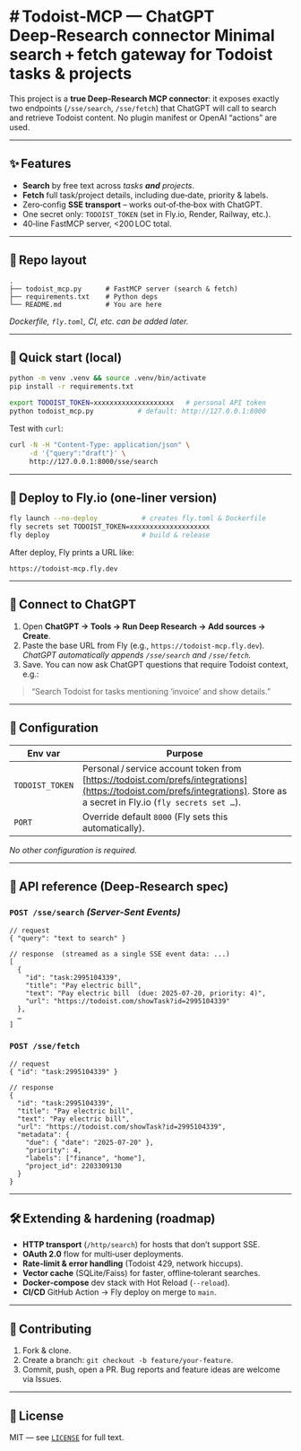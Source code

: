 \# Todoist‑MCP — ChatGPT Deep‑Research connector
Minimal search + fetch gateway for Todoist tasks & projects
===========================================================

This project is a **true Deep‑Research MCP connector**: it exposes exactly
two endpoints (`/sse/search`, `/sse/fetch`) that ChatGPT will call to search
and retrieve Todoist content. No plugin manifest or OpenAI “actions” are used.

---

## ✨ Features

* **Search** by free text across *tasks **and** projects*.
* **Fetch** full task/project details, including due‑date, priority & labels.
* Zero‑config **SSE transport** – works out‑of‑the‑box with ChatGPT.
* One secret only: `TODOIST_TOKEN` (set in Fly.io, Render, Railway, etc.).
* 40‑line FastMCP server, <200 LOC total.

---

## 📂 Repo layout

```
.
├── todoist_mcp.py      # FastMCP server (search & fetch)
├── requirements.txt    # Python deps
└── README.md           # You are here
```

*Dockerfile, `fly.toml`, CI, etc. can be added later.*

---

## 🚀 Quick start (local)

```bash
python -m venv .venv && source .venv/bin/activate
pip install -r requirements.txt

export TODOIST_TOKEN=xxxxxxxxxxxxxxxxxxxx   # personal API token
python todoist_mcp.py           # default: http://127.0.0.1:8000
```

Test with `curl`:

```bash
curl -N -H "Content-Type: application/json" \
     -d '{"query":"draft"}' \
     http://127.0.0.1:8000/sse/search
```

---

## 🛫 Deploy to Fly.io (one‑liner version)

```bash
fly launch --no-deploy           # creates fly.toml & Dockerfile
fly secrets set TODOIST_TOKEN=xxxxxxxxxxxxxxxxxxxx
fly deploy                       # build & release
```

After deploy, Fly prints a URL like:

```
https://todoist-mcp.fly.dev
```

---

## 🧩 Connect to ChatGPT

1. Open **ChatGPT → Tools → Run Deep Research → Add sources → Create**.
2. Paste the base URL from Fly (e.g., `https://todoist-mcp.fly.dev`).
   *ChatGPT automatically appends `/sse/search` and `/sse/fetch`.*
3. Save. You can now ask ChatGPT questions that require Todoist context, e.g.:

> “Search Todoist for tasks mentioning ‘invoice’ and show details.”

---

## 🔐 Configuration

| Env var         | Purpose                                                                                                                                                                    |
| --------------- | -------------------------------------------------------------------------------------------------------------------------------------------------------------------------- |
| `TODOIST_TOKEN` | Personal / service account token from [https://todoist.com/prefs/integrations](https://todoist.com/prefs/integrations). Store as a secret in Fly.io (`fly secrets set …`). |
| `PORT`          | Override default `8000` (Fly sets this automatically).                                                                                                                     |

*No other configuration is required.*

---

## 📜 API reference (Deep‑Research spec)

### `POST /sse/search`  *(Server‑Sent Events)*

```jsonc
// request
{ "query": "text to search" }

// response  (streamed as a single SSE event data: ...)
[
  {
    "id": "task:2995104339",
    "title": "Pay electric bill",
    "text": "Pay electric bill  (due: 2025‑07‑20, priority: 4)",
    "url": "https://todoist.com/showTask?id=2995104339"
  },
  …
]
```

### `POST /sse/fetch`

```jsonc
// request
{ "id": "task:2995104339" }

// response
{
  "id": "task:2995104339",
  "title": "Pay electric bill",
  "text": "Pay electric bill",
  "url": "https://todoist.com/showTask?id=2995104339",
  "metadata": {
    "due": { "date": "2025‑07‑20" },
    "priority": 4,
    "labels": ["finance", "home"],
    "project_id": 2203309130
  }
}
```

---

## 🛠️ Extending & hardening (roadmap)

* **HTTP transport** (`/http/search`) for hosts that don’t support SSE.
* **OAuth 2.0** flow for multi‑user deployments.
* **Rate‑limit & error handling** (Todoist 429, network hiccups).
* **Vector cache** (SQLite/Faiss) for faster, offline‑tolerant searches.
* **Docker‑compose** dev stack with Hot Reload (`--reload`).
* **CI/CD** GitHub Action → Fly deploy on merge to `main`.

---

## 🤝 Contributing

1. Fork & clone.
2. Create a branch: `git checkout -b feature/your‑feature`.
3. Commit, push, open a PR.
   Bug reports and feature ideas are welcome via Issues.

---

## 🪪 License

MIT — see [`LICENSE`](LICENSE) for full text.
